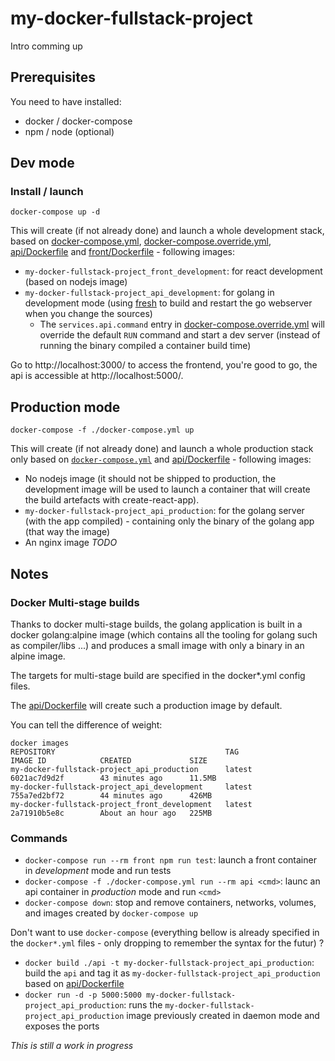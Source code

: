 # my-docker-fullstack-project

Intro comming up

## Prerequisites

You need to have installed:

* docker / docker-compose
* npm / node (optional)

## Dev mode

### Install / launch

```shell
docker-compose up -d
```

This will create (if not already done) and launch a whole development stack, based on [docker-compose.yml](docker-compose.yml), [docker-compose.override.yml](docker-compose.override.yml), [api/Dockerfile](api/Dockerfile) and [front/Dockerfile](front/Dockerfile) - following images:

* `my-docker-fullstack-project_front_development`: for react development (based on nodejs image)
* `my-docker-fullstack-project_api_development`: for golang in development mode (using [fresh](https://github.com/pilu/fresh) to build and restart the go webserver when you change the sources)
  * The `services.api.command` entry in [docker-compose.override.yml](docker-compose.override.yml) will override the default `RUN` command and start a dev server (instead of running the binary compiled a container build time)

Go to http://localhost:3000/ to access the frontend, you're good to go, the api is accessible at http://localhost:5000/.

## Production mode

```shell
docker-compose -f ./docker-compose.yml up
```

This will create (if not already done) and launch a whole production stack only based on [`docker-compose.yml`](docker-compose.yml) and [api/Dockerfile](api/Dockerfile) - following images:

* No nodejs image (it should not be shipped to production, the development image will be used to launch a container that will create the build artefacts with create-react-app).
* `my-docker-fullstack-project_api_production`: for the golang server (with the app compiled) - containing only the binary of the golang app (that way the image)
* An nginx image *TODO*

## Notes

### Docker Multi-stage builds

Thanks to docker multi-stage builds, the golang application is built in a docker golang:alpine image (which contains all the tooling for golang such as compiler/libs ...) and produces a small image with only a binary in an alpine image.

The targets for multi-stage build are specified in the docker*.yml config files.

The [api/Dockerfile](api/Dockerfile) will create such a production image by default.

You can tell the difference of weight:

```
docker images
REPOSITORY                                      TAG                 IMAGE ID            CREATED             SIZE
my-docker-fullstack-project_api_production      latest              6021ac7d9d2f        43 minutes ago      11.5MB
my-docker-fullstack-project_api_development     latest              755a7ed2bf72        44 minutes ago      426MB
my-docker-fullstack-project_front_development   latest              2a71910b5e8c        About an hour ago   225MB
```

### Commands

* `docker-compose run --rm front npm run test`: launch a front container in *development* mode and run tests
* `docker-compose -f ./docker-compose.yml run --rm api <cmd>`: launc an api container in *production* mode and run `<cmd>`
* `docker-compose down`: stop and remove containers, networks, volumes, and images created by `docker-compose up`

Don't want to use `docker-compose` (everything bellow is already specified in the `docker*.yml` files - only dropping to remember the syntax for the futur) ?

* `docker build ./api -t my-docker-fullstack-project_api_production`: build the `api` and tag it as `my-docker-fullstack-project_api_production` based on [api/Dockerfile](api/Dockerfile)
* `docker run -d -p 5000:5000 my-docker-fullstack-project_api_production`: runs the `my-docker-fullstack-project_api_production` image previously created in daemon mode and exposes the ports

*This is still a work in progress*